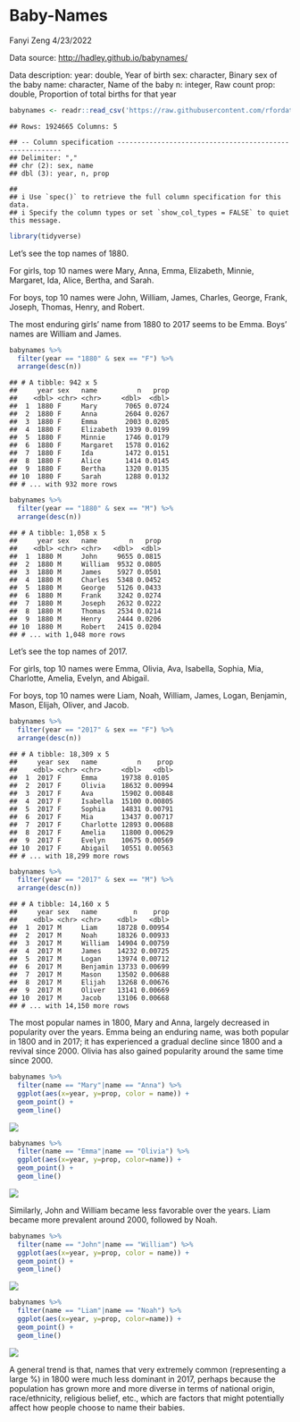 Baby-Names
================
Fanyi Zeng
4/23/2022

Data source: <http://hadley.github.io/babynames/>

Data description: year: double, Year of birth sex: character, Binary sex
of the baby name: character, Name of the baby n: integer, Raw count
prop: double, Proportion of total births for that year

``` r
babynames <- readr::read_csv('https://raw.githubusercontent.com/rfordatascience/tidytuesday/master/data/2022/2022-03-22/babynames.csv')
```

    ## Rows: 1924665 Columns: 5

    ## -- Column specification --------------------------------------------------------
    ## Delimiter: ","
    ## chr (2): sex, name
    ## dbl (3): year, n, prop

    ## 
    ## i Use `spec()` to retrieve the full column specification for this data.
    ## i Specify the column types or set `show_col_types = FALSE` to quiet this message.

``` r
library(tidyverse)
```

Let’s see the top names of 1880.

For girls, top 10 names were Mary, Anna, Emma, Elizabeth, Minnie,
Margaret, Ida, Alice, Bertha, and Sarah.

For boys, top 10 names were John, William, James, Charles, George,
Frank, Joseph, Thomas, Henry, and Robert.

The most enduring girls’ name from 1880 to 2017 seems to be Emma. Boys’
names are William and James.

``` r
babynames %>%
  filter(year == "1880" & sex == "F") %>%
  arrange(desc(n))
```

    ## # A tibble: 942 x 5
    ##     year sex   name          n   prop
    ##    <dbl> <chr> <chr>     <dbl>  <dbl>
    ##  1  1880 F     Mary       7065 0.0724
    ##  2  1880 F     Anna       2604 0.0267
    ##  3  1880 F     Emma       2003 0.0205
    ##  4  1880 F     Elizabeth  1939 0.0199
    ##  5  1880 F     Minnie     1746 0.0179
    ##  6  1880 F     Margaret   1578 0.0162
    ##  7  1880 F     Ida        1472 0.0151
    ##  8  1880 F     Alice      1414 0.0145
    ##  9  1880 F     Bertha     1320 0.0135
    ## 10  1880 F     Sarah      1288 0.0132
    ## # ... with 932 more rows

``` r
babynames %>%
  filter(year == "1880" & sex == "M") %>%
  arrange(desc(n))
```

    ## # A tibble: 1,058 x 5
    ##     year sex   name        n   prop
    ##    <dbl> <chr> <chr>   <dbl>  <dbl>
    ##  1  1880 M     John     9655 0.0815
    ##  2  1880 M     William  9532 0.0805
    ##  3  1880 M     James    5927 0.0501
    ##  4  1880 M     Charles  5348 0.0452
    ##  5  1880 M     George   5126 0.0433
    ##  6  1880 M     Frank    3242 0.0274
    ##  7  1880 M     Joseph   2632 0.0222
    ##  8  1880 M     Thomas   2534 0.0214
    ##  9  1880 M     Henry    2444 0.0206
    ## 10  1880 M     Robert   2415 0.0204
    ## # ... with 1,048 more rows

Let’s see the top names of 2017.

For girls, top 10 names were Emma, Olivia, Ava, Isabella, Sophia, Mia,
Charlotte, Amelia, Evelyn, and Abigail.

For boys, top 10 names were Liam, Noah, William, James, Logan, Benjamin,
Mason, Elijah, Oliver, and Jacob.

``` r
babynames %>%
  filter(year == "2017" & sex == "F") %>%
  arrange(desc(n))
```

    ## # A tibble: 18,309 x 5
    ##     year sex   name          n    prop
    ##    <dbl> <chr> <chr>     <dbl>   <dbl>
    ##  1  2017 F     Emma      19738 0.0105 
    ##  2  2017 F     Olivia    18632 0.00994
    ##  3  2017 F     Ava       15902 0.00848
    ##  4  2017 F     Isabella  15100 0.00805
    ##  5  2017 F     Sophia    14831 0.00791
    ##  6  2017 F     Mia       13437 0.00717
    ##  7  2017 F     Charlotte 12893 0.00688
    ##  8  2017 F     Amelia    11800 0.00629
    ##  9  2017 F     Evelyn    10675 0.00569
    ## 10  2017 F     Abigail   10551 0.00563
    ## # ... with 18,299 more rows

``` r
babynames %>%
  filter(year == "2017" & sex == "M") %>%
  arrange(desc(n))
```

    ## # A tibble: 14,160 x 5
    ##     year sex   name         n    prop
    ##    <dbl> <chr> <chr>    <dbl>   <dbl>
    ##  1  2017 M     Liam     18728 0.00954
    ##  2  2017 M     Noah     18326 0.00933
    ##  3  2017 M     William  14904 0.00759
    ##  4  2017 M     James    14232 0.00725
    ##  5  2017 M     Logan    13974 0.00712
    ##  6  2017 M     Benjamin 13733 0.00699
    ##  7  2017 M     Mason    13502 0.00688
    ##  8  2017 M     Elijah   13268 0.00676
    ##  9  2017 M     Oliver   13141 0.00669
    ## 10  2017 M     Jacob    13106 0.00668
    ## # ... with 14,150 more rows

The most popular names in 1800, Mary and Anna, largely decreased in
popularity over the years. Emma being an enduring name, was both popular
in 1800 and in 2017; it has experienced a gradual decline since 1800 and
a revival since 2000. Olivia has also gained popularity around the same
time since 2000.

``` r
babynames %>%  
  filter(name == "Mary"|name == "Anna") %>%
  ggplot(aes(x=year, y=prop, color = name)) +
  geom_point() +
  geom_line()
```

![](Baby-Names_files/figure-gfm/girl%20trend-1.png)<!-- -->

``` r
babynames %>%  
  filter(name == "Emma"|name == "Olivia") %>%
  ggplot(aes(x=year, y=prop, color=name)) +
  geom_point() +
  geom_line()
```

![](Baby-Names_files/figure-gfm/girl%20trend-2.png)<!-- -->

Similarly, John and William became less favorable over the years. Liam
became more prevalent around 2000, followed by Noah.

``` r
babynames %>%  
  filter(name == "John"|name == "William") %>%
  ggplot(aes(x=year, y=prop, color = name)) +
  geom_point() +
  geom_line()
```

![](Baby-Names_files/figure-gfm/boy%20trend-1.png)<!-- -->

``` r
babynames %>%  
  filter(name == "Liam"|name == "Noah") %>%
  ggplot(aes(x=year, y=prop, color=name)) +
  geom_point() +
  geom_line()
```

![](Baby-Names_files/figure-gfm/boy%20trend-2.png)<!-- -->

A general trend is that, names that very extremely common (representing
a large %) in 1800 were much less dominant in 2017, perhaps because the
population has grown more and more diverse in terms of national origin,
race/ethnicity, religious belief, etc., which are factors that might
potentially affect how people choose to name their babies.
